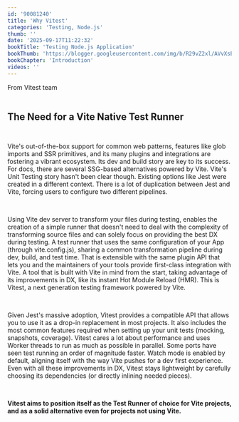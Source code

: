 ```yaml
---
id: '90081240'
title: 'Why Vitest'
categories: 'Testing, Node.js'
thumb: ''
date: '2025-09-17T11:22:32'
bookTitle: 'Testing Node.js Application'
bookThumb: 'https://blogger.googleusercontent.com/img/b/R29vZ2xl/AVvXsEjxyy6nFcN2R8XOoFPKuTqL7re-uIX_k_wqz8rUwjPZCW9YmtteQD6dF7hDHeaoYXh0v2W_aKUERZlOmmodV1bINQlFdrUB9XCCrSgUoA7i680tedG_KBfXxKKaBRPcnYlrstvfEL5sVyhX6dmnaYaEPF1xnzVtabC_-3Ytu5PvHSTyYYCjzRRZBLF0Tu4/s1600/Capture.PNG'
bookChapter: 'Introduction'
videos: ''
---
```

<p>From Vitest team</p><p>&nbsp;</p><p><span style="font-size:21px;"><strong>The Need for a Vite Native Test Runner</strong></span></p><p>&nbsp;</p><p>Vite's out-of-the-box support for common web patterns, features like glob imports and SSR primitives, and its many plugins and integrations are fostering a vibrant ecosystem. Its dev and build story are key to its success. For docs, there are several SSG-based alternatives powered by Vite. Vite's Unit Testing story hasn't been clear though. Existing options like Jest were created in a different context. There is a lot of duplication between Jest and Vite, forcing users to configure two different pipelines.</p><p>&nbsp;</p><p>Using Vite dev server to transform your files during testing, enables the creation of a simple runner that doesn't need to deal with the complexity of transforming source files and can solely focus on providing the best DX during testing. A test runner that uses the same configuration of your App (through vite.config.js), sharing a common transformation pipeline during dev, build, and test time. That is extensible with the same plugin API that lets you and the maintainers of your tools provide first-class integration with Vite. A tool that is built with Vite in mind from the start, taking advantage of its improvements in DX, like its instant Hot Module Reload (HMR). This is Vitest, a next generation testing framework powered by Vite.</p><p>&nbsp;</p><p>Given Jest's massive adoption, Vitest provides a compatible API that allows you to use it as a drop-in replacement in most projects. It also includes the most common features required when setting up your unit tests (mocking, snapshots, coverage). Vitest cares a lot about performance and uses Worker threads to run as much as possible in parallel. Some ports have seen test running an order of magnitude faster. Watch mode is enabled by default, aligning itself with the way Vite pushes for a dev first experience. Even with all these improvements in DX, Vitest stays lightweight by carefully choosing its dependencies (or directly inlining needed pieces).</p><p>&nbsp;</p><p><strong>Vitest aims to position itself as the Test Runner of choice for Vite projects, and as a solid alternative even for projects not using Vite.</strong></p>